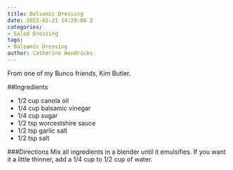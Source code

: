 ```yaml
---
title: Balsamic Dressing
date: 2022-02-21 14:29:00 Z
categories:
- Salad Dressing
tags:
- Balsamic Dressing
author: Catherine Hendricks
---
```


From one of my Bunco friends, Kim Butler. 

##Ingredients
* 1/2 cup canola oil
* 1/4 cup balsamic vinegar
* 1/4 cup sugar
* 1/2 tsp worcestshire sauce
* 1/2 tsp garlic salt
* 1/2 tsp salt

###Directions
Mix all ingredients in a blender until it emulsifies. If you want it a little thinner, add a 1/4 cup to 1/2 cup of water. 